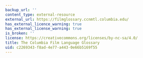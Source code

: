 ```yaml
---
backup_url: ''
content_type: external-resource
external_url: https://filmglossary.ccnmtl.columbia.edu/
has_external_licence_warning: true
has_external_license_warning: true
is_broken: ''
license: https://creativecommons.org/licenses/by-nc-sa/4.0/
title: The Columbia Film Language Glossary
uid: c2269343-f8ad-4e77-a443-0e66b5169f55
---
```

